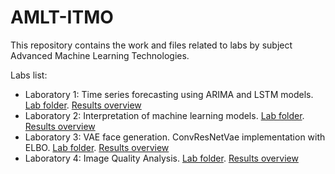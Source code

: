 # AMLT-ITMO

This repository contains the work and files related to labs by subject Advanced Machine Learning Technologies.

Labs list:
- Laboratory 1: Time series forecasting using ARIMA and LSTM models. [Lab folder](https://github.com/RazinAleksandr/AMLT-ITMO/tree/main/TimeSeriesAnalysis). [Results overview](https://github.com/RazinAleksandr/AMLT-ITMO/blob/main/TimeSeriesAnalysis/notebooks/ts_models_comparison.ipynb)
- Laboratory 2: Interpretation of machine learning models. [Lab folder](https://github.com/RazinAleksandr/AMLT-ITMO/tree/main/Interpretable_ML). [Results overview](https://github.com/RazinAleksandr/AMLT-ITMO/blob/main/Interpretable_ML/notebooks/transaction_clusterization_interp.ipynb)
- Laboratory 3: VAE face generation. ConvResNetVae implementation with ELBO. [Lab folder](https://github.com/RazinAleksandr/AMLT-ITMO/tree/main/VAE/notebooks). [Results overview](https://github.com/RazinAleksandr/AMLT-ITMO/blob/main/VAE/notebooks/VAE--faces-generation.ipynb)
- Laboratory 4: Image Quality Analysis. [Lab folder](https://github.com/RazinAleksandr/AMLT-ITMO/tree/main/IQA). [Results overview](https://github.com/RazinAleksandr/AMLT-ITMO/blob/main/IQA/notebooks/IQA.ipynb)
